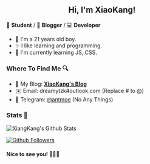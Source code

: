 <center><h2> Hi, I'm XiaoKang!</h2></center>

📄 **Student** / 🎨 **Blogger** / 💻 **Developer**

- 🎉 I'm a 21 years old boy.
- ✨ I like learning and programming.
- 🌱 I'm currently learning JS, CSS.

### Where To Find Me 🔍

- 📝 My Blog: [**XiaoKang's Blog**](https://www.antmoe.com)
- ✉️ Email: dreamytzk#outlook.com (Replace # to @)
- 🐤 Telegram: [@antmoe](https://twitter.com/antmoe) (No Any Things)

### Stats 🎈

![XiangKang's Github Stats](https://github-readme-stats.vercel.app/api?username=sviptzk&show_icons=true&title_color=2196f3&icon_color=2196f3&text_color=4c4948&bg_color=ffffff)

[![Github Followers](https://img.shields.io/badge/dynamic/json?logo=github&label=GitHub%20Followers&labelColor=282c34&color=181717&query=%24.data.totalSubs&url=https%3A%2F%2Fapi.spencerwoo.com%2Fsubstats%2F%3Fsource%3Dgithub%26queryKey%3Dsviptzk&style=flat-square)](https://github.com/sviptzk?tab=followers)

#### Nice to see you! 🤣🤣🤣